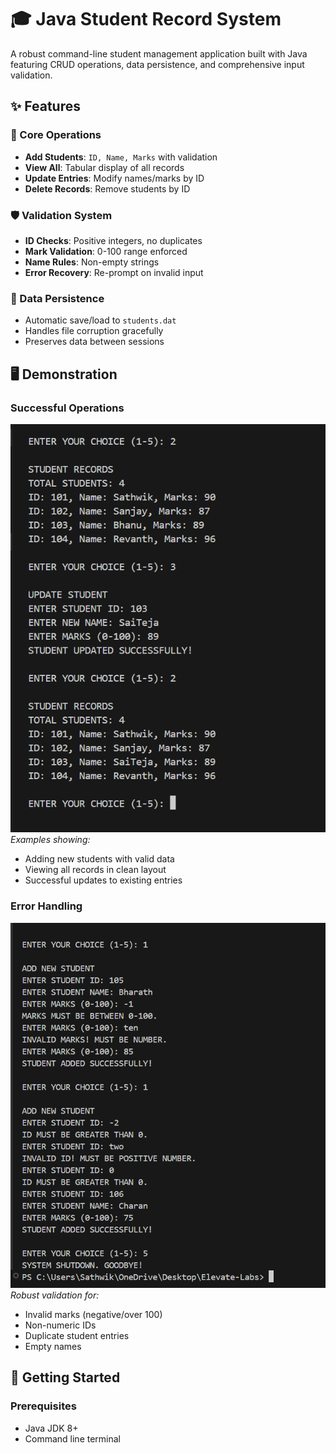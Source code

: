 # 🎓 Java Student Record System

A robust command-line student management application built with Java featuring CRUD operations, data persistence, and comprehensive input validation.

## ✨ Features

### 📝 Core Operations
- **Add Students**: `ID, Name, Marks` with validation
- **View All**: Tabular display of all records
- **Update Entries**: Modify names/marks by ID
- **Delete Records**: Remove students by ID

### 🛡️ Validation System
- **ID Checks**: Positive integers, no duplicates
- **Mark Validation**: 0-100 range enforced
- **Name Rules**: Non-empty strings
- **Error Recovery**: Re-prompt on invalid input

### 💾 Data Persistence
- Automatic save/load to `students.dat`
- Handles file corruption gracefully
- Preserves data between sessions

## 🖥️ Demonstration

### Successful Operations
![Student System 1](Student-Record-SS-2.png)
*Examples showing:*
- Adding new students with valid data
- Viewing all records in clean layout
- Successful updates to existing entries

### Error Handling
![Student System 2](Student-Record-SS-5.png)
*Robust validation for:*
- Invalid marks (negative/over 100)
- Non-numeric IDs
- Duplicate student entries
- Empty names

## 🚀 Getting Started

### Prerequisites
- Java JDK 8+
- Command line terminal

